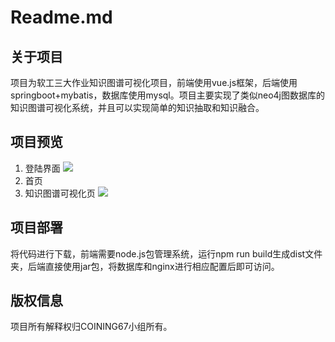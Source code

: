 # Readme.md

## 关于项目

项目为软工三大作业知识图谱可视化项目，前端使用vue.js框架，后端使用springboot+mybatis，数据库使用mysql。项目主要实现了类似neo4j图数据库的知识图谱可视化系统，并且可以实现简单的知识抽取和知识融合。
## 项目预览
1. 登陆界面
![](https://gitee.com/jiawei__wang/image/raw/master/img/20211116202238.png)
2. 首页
3. 知识图谱可视化页
![](https://gitee.com/jiawei__wang/image/raw/master/img/20211116202125.png)
## 项目部署
将代码进行下载，前端需要node.js包管理系统，运行npm run build生成dist文件夹，后端直接使用jar包，将数据库和nginx进行相应配置后即可访问。
## 版权信息

项目所有解释权归COINING67小组所有。
